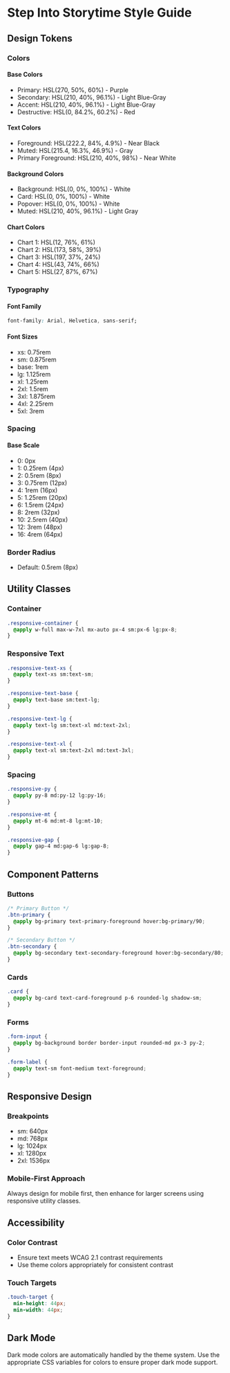 # Step Into Storytime Style Guide

## Design Tokens

### Colors

#### Base Colors

- Primary: HSL(270, 50%, 60%) - Purple
- Secondary: HSL(210, 40%, 96.1%) - Light Blue-Gray
- Accent: HSL(210, 40%, 96.1%) - Light Blue-Gray
- Destructive: HSL(0, 84.2%, 60.2%) - Red

#### Text Colors

- Foreground: HSL(222.2, 84%, 4.9%) - Near Black
- Muted: HSL(215.4, 16.3%, 46.9%) - Gray
- Primary Foreground: HSL(210, 40%, 98%) - Near White

#### Background Colors

- Background: HSL(0, 0%, 100%) - White
- Card: HSL(0, 0%, 100%) - White
- Popover: HSL(0, 0%, 100%) - White
- Muted: HSL(210, 40%, 96.1%) - Light Gray

#### Chart Colors

- Chart 1: HSL(12, 76%, 61%)
- Chart 2: HSL(173, 58%, 39%)
- Chart 3: HSL(197, 37%, 24%)
- Chart 4: HSL(43, 74%, 66%)
- Chart 5: HSL(27, 87%, 67%)

### Typography

#### Font Family

```css
font-family: Arial, Helvetica, sans-serif;
```

#### Font Sizes

- xs: 0.75rem
- sm: 0.875rem
- base: 1rem
- lg: 1.125rem
- xl: 1.25rem
- 2xl: 1.5rem
- 3xl: 1.875rem
- 4xl: 2.25rem
- 5xl: 3rem

### Spacing

#### Base Scale

- 0: 0px
- 1: 0.25rem (4px)
- 2: 0.5rem (8px)
- 3: 0.75rem (12px)
- 4: 1rem (16px)
- 5: 1.25rem (20px)
- 6: 1.5rem (24px)
- 8: 2rem (32px)
- 10: 2.5rem (40px)
- 12: 3rem (48px)
- 16: 4rem (64px)

### Border Radius

- Default: 0.5rem (8px)

## Utility Classes

### Container

```css
.responsive-container {
  @apply w-full max-w-7xl mx-auto px-4 sm:px-6 lg:px-8;
}
```

### Responsive Text

```css
.responsive-text-xs {
  @apply text-xs sm:text-sm;
}

.responsive-text-base {
  @apply text-base sm:text-lg;
}

.responsive-text-lg {
  @apply text-lg sm:text-xl md:text-2xl;
}

.responsive-text-xl {
  @apply text-xl sm:text-2xl md:text-3xl;
}
```

### Spacing

```css
.responsive-py {
  @apply py-8 md:py-12 lg:py-16;
}

.responsive-mt {
  @apply mt-6 md:mt-8 lg:mt-10;
}

.responsive-gap {
  @apply gap-4 md:gap-6 lg:gap-8;
}
```

## Component Patterns

### Buttons

```css
/* Primary Button */
.btn-primary {
  @apply bg-primary text-primary-foreground hover:bg-primary/90;
}

/* Secondary Button */
.btn-secondary {
  @apply bg-secondary text-secondary-foreground hover:bg-secondary/80;
}
```

### Cards

```css
.card {
  @apply bg-card text-card-foreground p-6 rounded-lg shadow-sm;
}
```

### Forms

```css
.form-input {
  @apply bg-background border border-input rounded-md px-3 py-2;
}

.form-label {
  @apply text-sm font-medium text-foreground;
}
```

## Responsive Design

### Breakpoints

- sm: 640px
- md: 768px
- lg: 1024px
- xl: 1280px
- 2xl: 1536px

### Mobile-First Approach

Always design for mobile first, then enhance for larger screens using responsive utility classes.

## Accessibility

### Color Contrast

- Ensure text meets WCAG 2.1 contrast requirements
- Use theme colors appropriately for consistent contrast

### Touch Targets

```css
.touch-target {
  min-height: 44px;
  min-width: 44px;
}
```

## Dark Mode

Dark mode colors are automatically handled by the theme system. Use the appropriate CSS variables for colors to ensure proper dark mode support.
